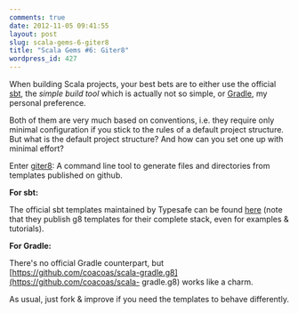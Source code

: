 ```yaml
---
comments: true
date: 2012-11-05 09:41:55
layout: post
slug: scala-gems-6-giter8
title: "Scala Gems #6: Giter8"
wordpress_id: 427
---
```

When building Scala projects, your best bets are to either use the official [sbt](http://www.scala-sbt.org/), the
_simple build tool_ which is actually not so simple, or [Gradle](http://gradle.org/), my personal preference.

Both of them are very much based on conventions, i.e. they require only minimal configuration if you stick to the rules of a
default project structure. But what is the default project structure? And how can you set one up with minimal effort?

Enter [giter8](https://github.com/n8han/giter8): A command line tool to generate files and directories from templates
published on github.

**For sbt:**

The official sbt templates maintained by Typesafe can be found [here](http://typesafe.com/stack/download#template) (note 
that they publish g8 templates for their complete stack, even for examples & tutorials).

**For Gradle:**

There's no official Gradle counterpart, but [https://github.com/coacoas/scala-gradle.g8](https://github.com/coacoas/scala-
gradle.g8) works like a charm.

As usual, just fork & improve if you need the templates to behave differently.
